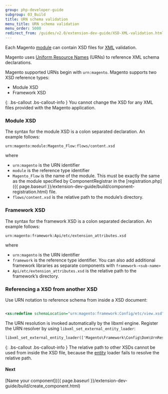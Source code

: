```yaml
---
group: php-developer-guide
subgroup: 03_Build
title: URN schema validation
menu_title: URN schema validation
menu_order: 5000
redirect_from: /guides/v2.0/extension-dev-guide/XSD-XML-validation.html
---
```


Each Magento [module](https://glossary.magento.com/module) can contain XSD files for [XML](https://glossary.magento.com/XML) validation.

Magento uses [Uniform Resource Names](https://en.wikipedia.org/wiki/Uniform_Resource_Name) (URNs) to reference XML schema declarations.

Magento supported URNs begin with `urn:magento`. Magento supports two XSD reference types:

* Module XSD
* Framework XSD

{: .bs-callout .bs-callout-info }
You cannot change the XSD for any XML files provided with the Magento application.

### Module XSD

The syntax for the module XSD is a colon separated declaration. An example follows:

`urn:magento:module:Magento_Flow:flows/content.xsd`

where

*  `urn:magento` is the URN identifier
*  `module` is the reference type identifier
*  `Magento_Flow` is the name of the module. This must be exactly the same as the module specified by ComponentRegistrar in the [registration.php]({{ page.baseurl }}/extension-dev-guide/build/component-registration.html) file.
* `flows/content.xsd` is the relative path to the module&#8217;s directory.

### Framework XSD

The syntax for the framework XSD is a colon separated declaration. An example follows:

`urn:magento:framework:Api/etc/extension_attributes.xsd`

where

*  `urn:magento` is the URN identifier
*  `framework` is the reference type identifier. You can also add additional framework libraries as separate components with `framework-<sub-name>`
* `Api/etc/extension_attributes.xsd` is the relative path to the framework&#8217;s directory.

### Referencing a XSD from another XSD

Use URN notation to reference schema from inside a XSD document:

```xml

<xs:redefine schemaLocation="urn:magento:framework:Config/etc/view.xsd">


```

The URN resolution is invoked automatically by the libxml engine. Register the URN resolver by using `libxml_set_external_entity_loader`:

```xml
libxml_set_external_entity_loader(['Magento\Framework\Config\Dom\UrnResolver', 'registerEntityLoader']);
```

{: .bs-callout .bs-callout-info }
The relative path to other XSDs cannot be used from inside the XSD file, because the [entity](https://glossary.magento.com/entity) loader fails to resolve the relative path.

#### Next
[Name your component]({{ page.baseurl }}/extension-dev-guide/build/create_component.html)
